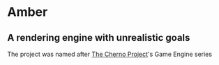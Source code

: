 # Amber
## A rendering engine with unrealistic goals

The project was named after [The Cherno Project](https://www.youtube.com/user/TheChernoProject)'s
Game Engine series
